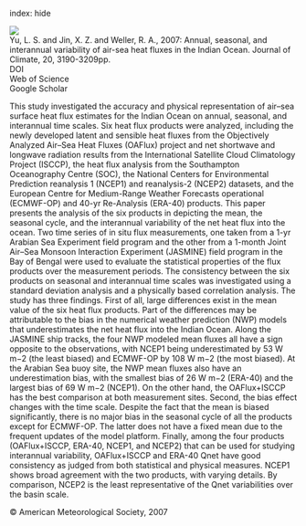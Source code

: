 index: hide

<div class="Citation">
    <div class="Citation-thumb CitationThumb-linked"  data-href="https://doi.org/10.1175/jcli4163.1">
      <img src="https://static.claimspace.cloud/climate-study-static/refs/thumbs/3/Yu_et_al_2007-thumb.png" />
    </div>

  <div class="Citation-body">
    <div class="Citation-text">Yu, L. S. and Jin, X. Z. and Weller, R. A., 2007: Annual, seasonal, and interannual variability of air-sea heat fluxes in the Indian Ocean. <span class="Article-journal">Journal of Climate, </span><span class="Article-volume">20, </span>3190-3209pp.</div>
    <div class="Citation-links">
      <div class="CitationLink" data-href="https://doi.org/10.1175/jcli4163.1">
        <div class="CitationLink-icon CitationLink-Doi"></div>
        <div class="CitationLink-text">DOI</div>
      </div>
      <div class="CitationLink" data-href="http://cel.webofknowledge.com/InboundService.do?customersID=atyponcel&smartRedirect=yes&mode=FullRecord&IsProductCode=Yes&product=CEL&Init=Yes&Func=Frame&action=retrieve&SrcApp=literatum&SrcAuth=atyponcel&SID=7CNc3cIRaBKjGbSujFM&UT=WOS:000247648900018">
        <div class="CitationLink-icon CitationLink-Isi"></div>
        <div class="CitationLink-text">Web of Science</div>
      </div>
      <div class="CitationLink" data-href="https://scholar.google.com/scholar?q=10.1175/jcli4163.1">
        <div class="CitationLink-icon CitationLink-Scholar"></div>
        <div class="CitationLink-text">Google Scholar</div>
      </div>
    </div>
  </div>
</div>

This study investigated the accuracy and physical representation of air–sea surface heat flux estimates for the Indian Ocean on annual, seasonal, and interannual time scales. Six heat flux products were analyzed, including the newly developed latent and sensible heat fluxes from the Objectively Analyzed Air–Sea Heat Fluxes (OAFlux) project and net shortwave and longwave radiation results from the International Satellite Cloud Climatology Project (ISCCP), the heat flux analysis from the Southampton Oceanography Centre (SOC), the National Centers for Environmental Prediction reanalysis 1 (NCEP1) and reanalysis-2 (NCEP2) datasets, and the European Centre for Medium-Range Weather Forecasts operational (ECMWF-OP) and 40-yr Re-Analysis (ERA-40) products. This paper presents the analysis of the six products in depicting the mean, the seasonal cycle, and the interannual variability of the net heat flux into the ocean. Two time series of in situ flux measurements, one taken from a 1-yr Arabian Sea Experiment field program and the other from a 1-month Joint Air–Sea Monsoon Interaction Experiment (JASMINE) field program in the Bay of Bengal were used to evaluate the statistical properties of the flux products over the measurement periods. The consistency between the six products on seasonal and interannual time scales was investigated using a standard deviation analysis and a physically based correlation analysis. The study has three findings. First of all, large differences exist in the mean value of the six heat flux products. Part of the differences may be attributable to the bias in the numerical weather prediction (NWP) models that underestimates the net heat flux into the Indian Ocean. Along the JASMINE ship tracks, the four NWP modeled mean fluxes all have a sign opposite to the observations, with NCEP1 being underestimated by 53 W m−2 (the least biased) and ECMWF-OP by 108 W m−2 (the most biased). At the Arabian Sea buoy site, the NWP mean fluxes also have an underestimation bias, with the smallest bias of 26 W m−2 (ERA-40) and the largest bias of 69 W m−2 (NCEP1). On the other hand, the OAFlux+ISCCP has the best comparison at both measurement sites. Second, the bias effect changes with the time scale. Despite the fact that the mean is biased significantly, there is no major bias in the seasonal cycle of all the products except for ECMWF-OP. The latter does not have a fixed mean due to the frequent updates of the model platform. Finally, among the four products (OAFlux+ISCCP, ERA-40, NCEP1, and NCEP2) that can be used for studying interannual variability, OAFlux+ISCCP and ERA-40 Qnet have good consistency as judged from both statistical and physical measures. NCEP1 shows broad agreement with the two products, with varying details. By comparison, NCEP2 is the least representative of the Qnet variabilities over the basin scale.

<div class="Citation-copy">
&copy; American Meteorological Society, 2007
</div>